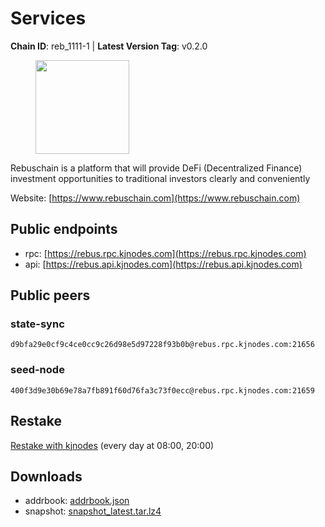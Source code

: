 # Services

**Chain ID**: reb_1111-1 | **Latest Version Tag**: v0.2.0

<figure><img src="https://raw.githubusercontent.com/kj89/testnet_manuals/main/pingpub/logos/rebus.png" width="150" alt=""><figcaption></figcaption></figure>

Rebuschain is a platform that will provide DeFi (Decentralized Finance)  investment opportunities to traditional investors clearly and conveniently

Website: [https://www.rebuschain.com](https://www.rebuschain.com)

## Public endpoints

* rpc: [https://rebus.rpc.kjnodes.com](https://rebus.rpc.kjnodes.com)
* api: [https://rebus.api.kjnodes.com](https://rebus.api.kjnodes.com)

## Public peers

### state-sync

```
d9bfa29e0cf9c4ce0cc9c26d98e5d97228f93b0b@rebus.rpc.kjnodes.com:21656
```

### seed-node

```
400f3d9e30b69e78a7fb891f60d76fa3c73f0ecc@rebus.rpc.kjnodes.com:21659
```

## Restake

[Restake with kjnodes](https://restake.app/rebus/rebusvaloper1vndzy8y55ylgpmmsc34uy8rm6kqlml6ffs9lrv) (every day at 08:00, 20:00)
## Downloads

* addrbook: [addrbook.json](https://snapshots.kjnodes.com/rebus/addrbook.json)
* snapshot: [snapshot_latest.tar.lz4](https://snapshots.kjnodes.com/rebus/snapshot\_latest.tar.lz4)
